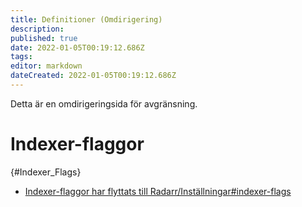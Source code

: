 ```yaml
---
title: Definitioner (Omdirigering)
description: 
published: true
date: 2022-01-05T00:19:12.686Z
tags: 
editor: markdown
dateCreated: 2022-01-05T00:19:12.686Z
---
```


Detta är en omdirigeringsida för avgränsning.

# Indexer-flaggor

{#Indexer_Flags}

- [Indexer-flaggor har flyttats till Radarr/Inställningar#indexer-flags](/radarr/settings#indexer-flags)